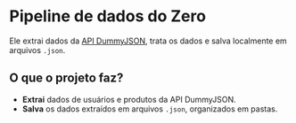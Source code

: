 # Pipeline de dados do Zero

Ele extrai dados da [API DummyJSON](https://dummyjson.com/), trata os dados e salva localmente em arquivos `.json`.

## O que o projeto faz?

- **Extrai** dados de usuários e produtos da API DummyJSON.
- **Salva**  os dados extraídos em arquivos `.json`, organizados em pastas.
